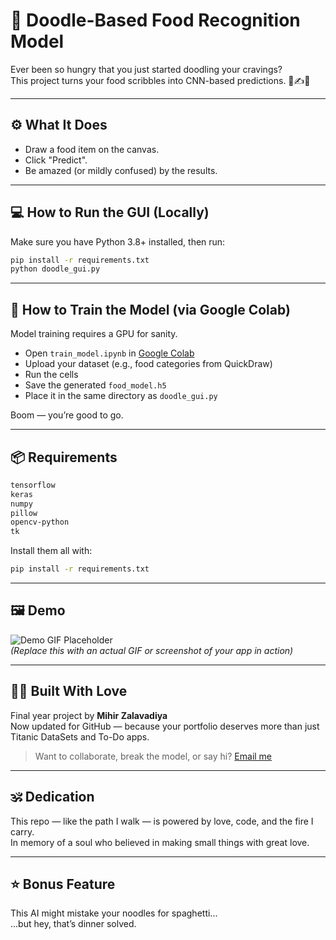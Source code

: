 # 🍔 Doodle-Based Food Recognition Model

Ever been so hungry that you just started doodling your cravings?  
This project turns your food scribbles into CNN-based predictions. 🍕✍️🤖

---

## ⚙️ What It Does

- Draw a food item on the canvas.
- Click "Predict".
- Be amazed (or mildly confused) by the results.

---

## 💻 How to Run the GUI (Locally)

Make sure you have Python 3.8+ installed, then run:

```bash
pip install -r requirements.txt
python doodle_gui.py
```

---

## 🚀 How to Train the Model (via Google Colab)

Model training requires a GPU for sanity.

- Open `train_model.ipynb` in [Google Colab](https://colab.research.google.com/)
- Upload your dataset (e.g., food categories from QuickDraw)
- Run the cells
- Save the generated `food_model.h5`
- Place it in the same directory as `doodle_gui.py`

Boom — you’re good to go.

---

## 📦 Requirements

```txt
tensorflow
keras
numpy
pillow
opencv-python
tk
```

Install them all with:

```bash
pip install -r requirements.txt
```

---

## 🖼️ Demo

![Demo GIF Placeholder](https://media.giphy.com/media/xT0xeJpnrWC4XWblEk/giphy.gif)  
_(Replace this with an actual GIF or screenshot of your app in action)_

---

## 👨‍🍳 Built With Love

Final year project by **Mihir Zalavadiya**  
Now updated for GitHub — because your portfolio deserves more than just Titanic DataSets and To-Do apps.

> Want to collaborate, break the model, or say hi? [Email me](mailto:your-email@example.com)

---

## 🕉️ Dedication

This repo — like the path I walk — is powered by love, code, and the fire I carry.  
In memory of a soul who believed in making small things with great love.

---

## ⭐ Bonus Feature

This AI might mistake your noodles for spaghetti...  
...but hey, that’s dinner solved.
